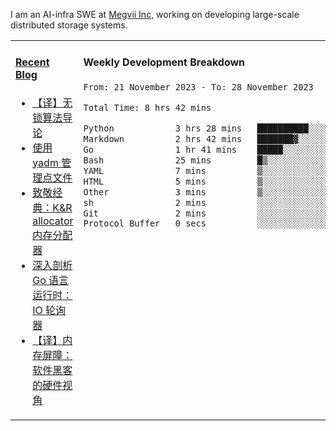 I am an AI-infra SWE at [Megvii Inc](https://en.megvii.com/), working on developing large-scale distributed storage systems.

<table width="960px">
<tr>
<td valign="top" width="50%">

#### <a href="https://www.kongjun18.me" target="_blank">Recent Blog</a>

<!-- BLOG-POST-LIST:START -->
- [【译】无锁算法导论](https://kongjun18.github.io/posts/2023/07/14/)
- [使用 yadm 管理点文件](https://kongjun18.github.io/posts/2023/04/07/)
- [致敬经典：K&amp;R allocator 内存分配器](https://kongjun18.github.io/posts/2022/12/12/)
- [深入剖析 Go 语言运行时：IO 轮询器](https://kongjun18.github.io/posts/2022/11/21/)
- [【译】内存屏障：软件黑客的硬件视角](https://kongjun18.github.io/posts/2022/11/03/)
<!-- BLOG-POST-LIST:END -->

</td>
<td valign="top" width="50%">

#### Weekly Development Breakdown

<!--START_SECTION:waka-->

```txt
From: 21 November 2023 - To: 28 November 2023

Total Time: 8 hrs 42 mins

Python            3 hrs 28 mins   ██████████░░░░░░░░░░░░░░░   39.85 %
Markdown          2 hrs 42 mins   ███████▓░░░░░░░░░░░░░░░░░   31.04 %
Go                1 hr 41 mins    █████░░░░░░░░░░░░░░░░░░░░   19.46 %
Bash              25 mins         █▒░░░░░░░░░░░░░░░░░░░░░░░   04.96 %
YAML              7 mins          ▒░░░░░░░░░░░░░░░░░░░░░░░░   01.53 %
HTML              5 mins          ▒░░░░░░░░░░░░░░░░░░░░░░░░   01.13 %
Other             3 mins          ▒░░░░░░░░░░░░░░░░░░░░░░░░   00.73 %
sh                2 mins          ░░░░░░░░░░░░░░░░░░░░░░░░░   00.56 %
Git               2 mins          ░░░░░░░░░░░░░░░░░░░░░░░░░   00.46 %
Protocol Buffer   0 secs          ░░░░░░░░░░░░░░░░░░░░░░░░░   00.18 %
```

<!--END_SECTION:waka-->
</td>
</tr>

</table>
